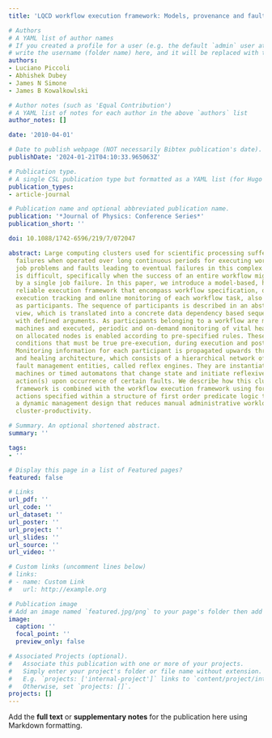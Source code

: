 ```yaml
---
title: 'LQCD workflow execution framework: Models, provenance and fault-tolerance'

# Authors
# A YAML list of author names
# If you created a profile for a user (e.g. the default `admin` user at `content/authors/admin/`), 
# write the username (folder name) here, and it will be replaced with their full name and linked to their profile.
authors:
- Luciano Piccoli
- Abhishek Dubey
- James N Simone
- James B Kowalkowlski

# Author notes (such as 'Equal Contribution')
# A YAML list of notes for each author in the above `authors` list
author_notes: []

date: '2010-04-01'

# Date to publish webpage (NOT necessarily Bibtex publication's date).
publishDate: '2024-01-21T04:10:33.965063Z'

# Publication type.
# A single CSL publication type but formatted as a YAML list (for Hugo requirements).
publication_types:
- article-journal

# Publication name and optional abbreviated publication name.
publication: '*Journal of Physics: Conference Series*'
publication_short: ''

doi: 10.1088/1742-6596/219/7/072047

abstract: Large computing clusters used for scientific processing suffer from systemic
  failures when operated over long continuous periods for executing workflows. Diagnosing
  job problems and faults leading to eventual failures in this complex environment
  is difficult, specifically when the success of an entire workflow might be affected
  by a single job failure. In this paper, we introduce a model-based, hierarchical,
  reliable execution framework that encompass workflow specification, data provenance,
  execution tracking and online monitoring of each workflow task, also referred to
  as participants. The sequence of participants is described in an abstract parameterized
  view, which is translated into a concrete data dependency based sequence of participants
  with defined arguments. As participants belonging to a workflow are mapped onto
  machines and executed, periodic and on-demand monitoring of vital health parameters
  on allocated nodes is enabled according to pre-specified rules. These rules specify
  conditions that must be true pre-execution, during execution and post-execution.
  Monitoring information for each participant is propagated upwards through the reflex
  and healing architecture, which consists of a hierarchical network of decentralized
  fault management entities, called reflex engines. They are instantiated as state
  machines or timed automatons that change state and initiate reflexive mitigation
  action(s) upon occurrence of certain faults. We describe how this cluster reliability
  framework is combined with the workflow execution framework using formal rules and
  actions specified within a structure of first order predicate logic that enables
  a dynamic management design that reduces manual administrative workload, and increases
  cluster-productivity.

# Summary. An optional shortened abstract.
summary: ''

tags:
- ''

# Display this page in a list of Featured pages?
featured: false

# Links
url_pdf: ''
url_code: ''
url_dataset: ''
url_poster: ''
url_project: ''
url_slides: ''
url_source: ''
url_video: ''

# Custom links (uncomment lines below)
# links:
# - name: Custom Link
#   url: http://example.org

# Publication image
# Add an image named `featured.jpg/png` to your page's folder then add a caption below.
image:
  caption: ''
  focal_point: ''
  preview_only: false

# Associated Projects (optional).
#   Associate this publication with one or more of your projects.
#   Simply enter your project's folder or file name without extension.
#   E.g. `projects: ['internal-project']` links to `content/project/internal-project/index.md`.
#   Otherwise, set `projects: []`.
projects: []
---
```


Add the **full text** or **supplementary notes** for the publication here using Markdown formatting.
